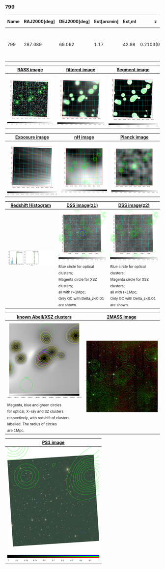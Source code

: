 <div STYLE="page-break-after: always;"></div>

### 799

|Name|RAJ2000[deg]|DEJ2000[deg] |Ext[arcmin]| Ext,ml | z | z_src| C|GC(XSZ,Delta_z<0.01)| GC(OPT,Delta_z<0.01)|GC| R_sig[arcmin] | R500[arcmin] | R500[Mpc]| CRsig[c/s] | CR500[c/s] |L500[1E44 erg/s]|F500[1E-12 erg/s/cm^2]| M500[1E14 Msun]|Tx[keV]|Cnt_sig|Beta|Rc[arcmin]|Comment|Alias|
|---|---|---|---|---|---|------|---|--------|---------|----------|---|---|---|---|---|---|---|---|---|---|---|---|---|---|
|799| 287.089| 69.062| 1.17| 42.98| 0.2103(0.000)| z_xsz| B| MCXC, PSZ2, Tar, XCS| A, W| A, MCXC, PSZ2, Tar, W, XCS| 24.206| 5.261| 1.083| 0.138(0.027)| 0.123(0.024)| 2.916(0.340)| 2.268(0.264)| 4.46(0.25)| 5.76(0.20)| 360.6| 0.580(-0.032+0.041)| 1.615(-0.333+0.381)| -| k056|

|[RASS image](../image/799/799_img.pdf)|[filtered image](../image/799/799_fil.pdf)|[Segment image](../image/799/799_seg.pdf)|
|-------------------|--------------------|-------------------|
| <img src="../image/799/799_img.png" width="300">  | <img src="../image/799/799_fil.png" width="300">   | <img src="../image/799/799_seg.png" width="300">  |

|[Exposure image](../image/799/799_mex.pdf)| [nH image](../image/799/799_nh.pdf)| [Planck image](../image/799/799_p.pdf)|
|-------------------|--------------------|-------------------|
|<img src="../image/799/799_mex.png" width="300">   | <img src="../image/799/799_nh.png" width="300">    | <img src="../image/799/799_p.png" width="300"> |

|[Redshift Histogram](../image/799/799_zg.pdf) | [DSS image(z1)](../image/799/799_dss_z1.pdf)      |  [DSS image(z2)](../image/799/799_dss_z2.pdf)    |
|-------------------|--------------------|-------------------|
|<img src="../image/799/799_zg.png" width="300"> |<img src="../image/799/799_dss_z1.png" width="300"> <sub><br>Blue circle for optical clusters; <br>Magenta circle for XSZ clusters; <br>all with r=1Mpc; <br>Only GC with Delta_z<0.01 are shown. </sub>| <img src="../image/799/799_dss_z2.png" width="300"><sub><br>Blue circle for optical clusters; <br>Magenta circle for XSZ clusters; <br>all with r=1Mpc; <br>Only GC with Delta_z<0.01 are shown. </sub> |

|[known Abell/XSZ clusters](../image/799/799_gc.pdf) | [2MASS image](../image/799/799_2mass.pdf)      |
|-------------------|-------------------|
|<img src=../image/799/799_gc.png width="300"> <br><sub>Magenta, blue and green circles <br>for optical, X-ray and SZ clusters <br>respectively, with redshift of clusters <br>labelled. The radius of circles <br>are 1Mpc.</sub>|<img src="../image/799/799_2mass.png" width="300">  |

|[PS1 image](../image/799/799_ps1.pdf)            |
|-------------------|
| <img src="../image/799/799_ps1.pdf" width="300">  |
